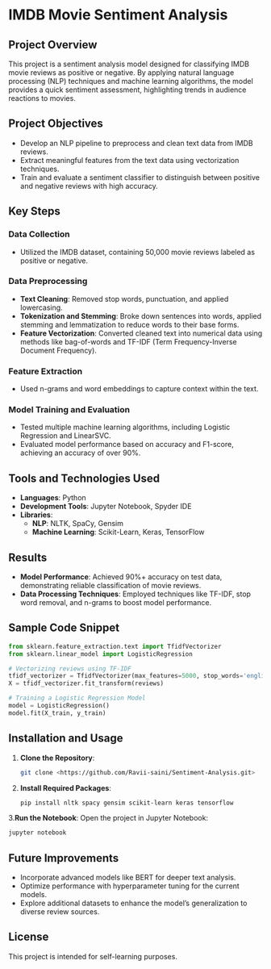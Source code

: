 # IMDB Movie Sentiment Analysis

## Project Overview
This project is a sentiment analysis model designed for classifying IMDB movie reviews as positive or negative. By applying natural language processing (NLP) techniques and machine learning algorithms, the model provides a quick sentiment assessment, highlighting trends in audience reactions to movies.

## Project Objectives
- Develop an NLP pipeline to preprocess and clean text data from IMDB reviews.
- Extract meaningful features from the text data using vectorization techniques.
- Train and evaluate a sentiment classifier to distinguish between positive and negative reviews with high accuracy.

## Key Steps

### Data Collection
- Utilized the IMDB dataset, containing 50,000 movie reviews labeled as positive or negative.

### Data Preprocessing
- **Text Cleaning**: Removed stop words, punctuation, and applied lowercasing.
- **Tokenization and Stemming**: Broke down sentences into words, applied stemming and lemmatization to reduce words to their base forms.
- **Feature Vectorization**: Converted cleaned text into numerical data using methods like bag-of-words and TF-IDF (Term Frequency-Inverse Document Frequency).

### Feature Extraction
- Used n-grams and word embeddings to capture context within the text.

### Model Training and Evaluation
- Tested multiple machine learning algorithms, including Logistic Regression and LinearSVC.
- Evaluated model performance based on accuracy and F1-score, achieving an accuracy of over 90%.

## Tools and Technologies Used
- **Languages**: Python
- **Development Tools**: Jupyter Notebook, Spyder IDE
- **Libraries**: 
  - **NLP**: NLTK, SpaCy, Gensim
  - **Machine Learning**: Scikit-Learn, Keras, TensorFlow

## Results
- **Model Performance**: Achieved 90%+ accuracy on test data, demonstrating reliable classification of movie reviews.
- **Data Processing Techniques**: Employed techniques like TF-IDF, stop word removal, and n-grams to boost model performance.

## Sample Code Snippet

```python
from sklearn.feature_extraction.text import TfidfVectorizer
from sklearn.linear_model import LogisticRegression

# Vectorizing reviews using TF-IDF
tfidf_vectorizer = TfidfVectorizer(max_features=5000, stop_words='english')
X = tfidf_vectorizer.fit_transform(reviews)

# Training a Logistic Regression Model
model = LogisticRegression()
model.fit(X_train, y_train)
```

## Installation and Usage

1. **Clone the Repository**:
   ```bash
   git clone <https://github.com/Ravii-saini/Sentiment-Analysis.git>
   ```

2. **Install Required Packages**:
   ```bash
   pip install nltk spacy gensim scikit-learn keras tensorflow
   ```

3.**Run the Notebook**:
   Open the project in Jupyter Notebook:
   ```bash
   jupyter notebook
   ```

## Future Improvements
- Incorporate advanced models like BERT for deeper text analysis.
- Optimize performance with hyperparameter tuning for the current models.
- Explore additional datasets to enhance the model’s generalization to diverse review sources.

## License
This project is intended for self-learning purposes.
